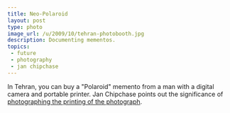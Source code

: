 ```yaml
---
title: Neo-Polaroid
layout: post
type: photo
image_url: /u/2009/10/tehran-photobooth.jpg
description: Documenting mementos.
topics:
 - future
 - photography
 - jan chipchase
---
```


In Tehran, you can buy a "Polaroid" memento from a man with a digital camera and portable printer. Jan Chipchase points out the significance of [photographing the printing of the photograph][1].

[1]:http://www.janchipchase.com/blog/archives/2009/10/everyday-forensics.html
